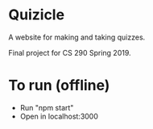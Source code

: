 # Quizicle

A website for making and taking quizzes.

Final project for CS 290 Spring 2019.

# To run (offline)

- Run "npm start"
- Open in localhost:3000
